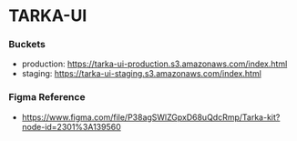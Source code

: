 # TARKA-UI

### Buckets
- production: https://tarka-ui-production.s3.amazonaws.com/index.html
- staging: https://tarka-ui-staging.s3.amazonaws.com/index.html 

### Figma Reference
- https://www.figma.com/file/P38agSWlZGpxD68uQdcRmp/Tarka-kit?node-id=2301%3A139560
